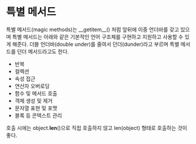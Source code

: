 # 특별 메서드

특별 메서드(magic methods)는 \_\_getitem__() 처럼 앞뒤에 이중 언더바를 갖고 있으며 특별 메서드는 아래와 같은 기본적인 언어 구조체를 구현하고 지원하고 사용할 수 있게 해준다.
더블 언더바(double under)를 줄여서 던더(dunder)라고 부르며 특별 메서드를 던더 메서드라고도 한다.

* 반복
* 컬렉션
* 속성 접근
* 연산자 오버로딩
* 함수 및 메서드 호출
* 객체 생성 및 제거
* 문자열 표현 및 포맷
* 블록 등 콘텍스트 관리

호출 시에는 object.__len__()으로 직접 호출하지 않고 len(object) 형태로 호출하는 것이 좋다.
